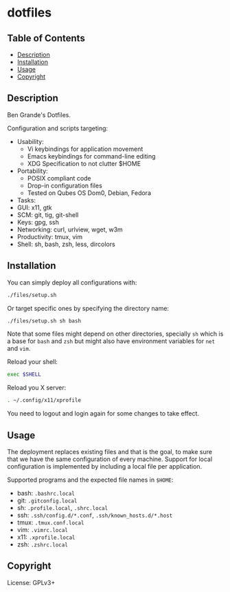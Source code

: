 # dotfiles

## Table of Contents

* [Description](#description)
* [Installation](#installation)
* [Usage](#usage)
* [Copyright](#copyright)

## Description

Ben Grande's Dotfiles.

Configuration and scripts targeting:

- Usability:
  - Vi keybindings for application movement
  - Emacs keybindings for command-line editing
  - XDG Specification to not clutter $HOME
- Portability:
  - POSIX compliant code
  - Drop-in configuration files
  - Tested on Qubes OS Dom0, Debian, Fedora
- Tasks:
 - GUI: x11, gtk
 - SCM: git, tig, git-shell
 - Keys: gpg, ssh
 - Networking: curl, urlview, wget, w3m
 - Productivity: tmux, vim
 - Shell: sh, bash, zsh, less, dircolors

## Installation

You can simply deploy all configurations with:
```sh
./files/setup.sh
```
Or target specific ones by specifying the directory name:
```sh
./files/setup.sh sh bash
```
Note that some files might depend on other directories, specially `sh` which
is a base for `bash` and `zsh` but might also have environment variables for
`net` and `vim`.

Reload your shell:
```sh
exec $SHELL
```

Reload you X server:
```sh
. ~/.config/x11/xprofile
```

You need to logout and login again for some changes to take effect.

## Usage

The deployment replaces existing files and that is the goal, to make sure that
we have the same configuration of every machine. Support for local
configuration is implemented by including a local file per application.

Supported programs and the expected file names in `$HOME`:

- bash: `.bashrc.local`
- git:  `.gitconfig.local`
- sh:   `.profile.local`, `.shrc.local`
- ssh:  `.ssh/config.d/*.conf`, `.ssh/known_hosts.d/*.host`
- tmux: `.tmux.conf.local`
- vim:  `.vimrc.local`
- x11:  `.xprofile.local`
- zsh:  `.zshrc.local`

## Copyright

License: GPLv3+
